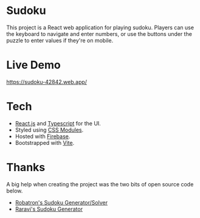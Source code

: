 # Sudoku

This project is a React web application for playing sudoku. Players can use the keyboard to navigate and enter numbers, or use the buttons under the puzzle to enter values if they're on mobile.

# Live Demo

https://sudoku-42842.web.app/

# Tech

* [React.js](https://reactjs.org/) and [Typescript](https://www.typescriptlang.org/) for the UI.
* Styled using [CSS Modules](https://github.com/css-modules/css-modules).
* Hosted with [Firebase](https://firebase.google.com/docs/hosting).
* Bootstrapped with [Vite](https://vitejs.dev/).

# Thanks

A big help when creating the project was the two bits of open source code below.

* [Robatron's Sudoku Generator/Solver](https://github.com/robatron/sudoku.js/blob/master/sudoku.js)
* [Raravi's Sudoku Generator](https://github.com/raravi/sudoku/blob/master/src/solver/UniqueSudoku.tsx)